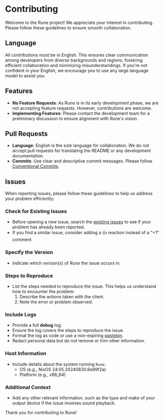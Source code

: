 # Contributing

Welcome to the Rune project! We appreciate your interest in contributing. Please follow these guidelines to ensure smooth collaboration.

## Language

All contributions must be in English. This ensures clear communication among developers from diverse backgrounds and regions, fostering efficient collaboration and minimizing misunderstandings. If you're not confident in your English, we encourage you to use any large language model to assist you.

## Features

- **No Feature Requests**: As Rune is in its early development phase, we are not accepting feature requests. However, contributions are welcome.
- **Implementing Features**: Please contact the development team for a preliminary discussion to ensure alignment with Rune's vision.

## Pull Requests

- **Language**: English is the sole language for collaboration. We do not accept pull requests for translating the README or any development documentation.
- **Commits**: Use clear and descriptive commit messages. Please follow [Conventional Commits](https://www.conventionalcommits.org/en/v1.0.0/).

## Issues

When reporting issues, please follow these guidelines to help us address your problem efficiently:

### Check for Existing Issues

- Before opening a new issue, search the [existing issues](https://github.com/losses/rune/issues) to see if your problem has already been reported.
- If you find a similar issue, consider adding a 👍 reaction instead of a "+1" comment.

### Specify the Version

- Indicate which version(s) of *Rune* the issue occurs in.

### Steps to Reproduce

- List the steps needed to reproduce the issue. This helps us understand how to encounter the problem:
  1. Describe the actions taken with the client.
  2. Note the error or problem observed.

### Include Logs

- Provide a full **debug** log.
- Ensure the log covers the steps to reproduce the issue.
- Format the log as code or use a non-expiring [pastebin](https://pastebin.com/).
- Redact personal data but do not remove or trim other information.

### Host Information

- Include details about the system running `Rune`:
  - OS (e.g., NixOS 24.05.20240830.6e99f2a)
  - Platform (e.g., x86_64)

### Additional Context

- Add any other relevant information, such as the type and make of your output device if the issue involves sound playback.

Thank you for contributing to Rune!
